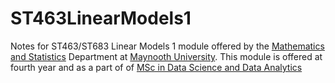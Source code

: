 # ST463LinearModels1


Notes for ST463/ST683 Linear Models 1 module offered by the [Mathematics and Statistics](https://www.maynoothuniversity.ie/mathematics-and-statistics) Department at [Maynooth University](https://www.maynoothuniversity.ie/).
This module is offered at fourth year and as a part of of [MSc in Data Science and Data Analytics](https://www.maynoothuniversity.ie/study-maynooth/postgraduate-studies/courses/msc-data-science-and-analytics)

